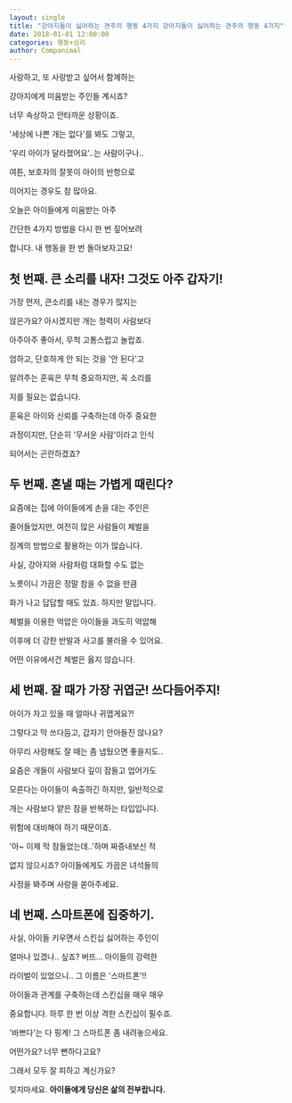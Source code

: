```yaml
---
layout: single
title: "강아지들이 싫어하는 견주의 행동 4가지 강아지들이 싫어하는 견주의 행동 4가지"
date: 2018-01-01 12:00:00
categories: 행동+심리
author: Companimal
---
```


사랑하고, 또 사랑받고 싶어서 함께하는

강아지에게 미움받는 주인들 계시죠?

너무 속상하고 안타까운 상황이죠.

'세상에 나쁜 개는 없다'를 봐도 그렇고,

'우리 아이가 달라졌어요'..는 사람이구나..

여튼, 보호자의 잘못이 아이의 반항으로

이어지는 경우도 참 많아요.

오늘은 아이들에게 미움받는 아주

간단한 4가지 방법을 다시 한 번 짚어보려

합니다. 내 행동을 한 번 돌아보자고요!

## 첫 번째. 큰 소리를 내자! 그것도 아주 갑자기!

가장 먼저, 큰소리를 내는 경우가 많지는

않은가요? 아시겠지만 개는 청력이 사람보다

아주아주 좋아서, 무척 고통스럽고 놀랍죠.

엄하고, 단호하게 안 되는 것을 '안 된다'고

알려주는 훈육은 무척 중요하지만, 꼭 소리를

지를 필요는 없습니다.

훈육은 아이와 신뢰를 구축하는데 아주 중요한

과정이지만, 단순히 '무서운 사람'이라고 인식

되어서는 곤란하겠죠?

## 두 번째. 혼낼 때는 가볍게 때린다?

요즘에는 집에 아이들에게 손을 대는 주인은

줄어들었지만, 여전히 많은 사람들이 체벌을

징계의 방법으로 활용하는 이가 많습니다.

사실, 강아지와 사람처럼 대화할 수도 없는

노릇이니 가끔은 정말 참을 수 없을 만큼

화가 나고 답답할 때도 있죠. 하지만 말입니다.

체벌을 이용한 억압은 아이들을 과도히 억압해

이후에 더 강한 반발과 사고를 불러올 수 있어요.

어떤 이유에서건 체벌은 옳지 않습니다.

## 세 번째. 잘 때가 가장 귀엽군! 쓰다듬어주지!

아이가 자고 있을 때 얼마나 귀엽게요?!

그렇다고 막 쓰다듬고, 갑자기 안아들진 않나요?

아무리 사랑해도 잘 때는 좀 냅뒀으면 좋을지도..

요즘은 개들이 사람보다 깊이 잠들고 업어가도

모른다는 아이들이 속출하긴 하지만, 일반적으로

개는 사람보다 얕은 잠을 반복하는 타입입니다.

위험에 대비해야 하기 때문이죠.

'아~ 이제 막 잠들었는데..'하며 짜증내보신 적

없지 않으시죠? 아이들에게도 가끔은 녀석들의

사정을 봐주며 사랑을 쏟아주세요.

## 네 번째. 스마트폰에 집중하기.

사실, 아이들 키우면서 스킨십 싫어하는 주인이

얼마나 있겠나.. 싶죠? 버뜨... 아이들의 강력한

라이벌이 있었으니.. 그 이름은 '스마트폰'!!

아이들과 관계를 구축하는데 스킨십을 매우 매우

중요합니다. 하루 한 번 이상 격한 스킨십이 필수죠.

'바쁘다'는 다 핑계! 그 스마트폰 좀 내려놓으세요.

어떤가요? 너무 뻔하다고요?

그래서 모두 잘 피하고 계신가요?

잊지마세요. **아이들에게 당신은 삶의 전부랍니다.**
